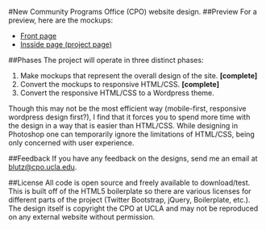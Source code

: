 #New Community Programs Office (CPO) website design.
##Preview
For a preview, here are the mockups:

* [Front page](http://blutz.bol.ucla.edu/etc/cpo)
* [Insside page (project page)](http://blutz.bol.ucla.edu/etc/cpo-4.html)

##Phases
The project will operate in three distinct phases:

1. Make mockups that represent the overall design of the site. **[complete]**
2. Convert the mockups to responsive HTML/CSS. **[complete]**
3. Convert the responsive HTML/CSS to a Wordpress theme.

Though this may not be the most efficient way (mobile-first, responsive wordpress design first?), I find that it forces you to spend more time with the design in a way that is easier than HTML/CSS. While designing in Photoshop one can temporarily ignore the limitations of HTML/CSS, being only concerned with user experience.

##Feedback
If you have any feedback on the designs, send me an email at blutz@cpo.ucla.edu.

##License
All code is open source and freely available to download/test. This is built off of the HTML5 boilerplate so there are various licenses for different parts of the project (Twitter Bootstrap, jQuery, Boilerplate, etc.). The design itself is copyright the CPO at UCLA and may not be reproduced on any external website without permission.
